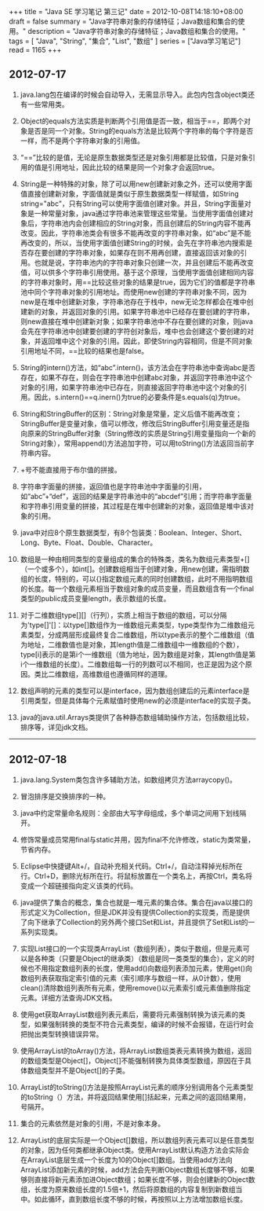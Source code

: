 +++
title = "Java SE 学习笔记 第三记"
date = 2012-10-08T14:18:10+08:00
draft = false
summary = "Java字符串对象的存储特征；Java数组和集合的使用。"
description = "Java字符串对象的存储特征；Java数组和集合的使用。"
tags = [
    "Java",
    "String",
    "集合",
    "List",
    "数组"
]
series = ["Java学习笔记"]
read = 1165
+++

## 2012-07-17

1. java.lang包在编译的时候会自动导入，无需显示导入。此包内包含object类还有一些常用类。

2. Object的equals方法实质是判断两个引用值是否一致，相当于==，即两个对象是否是同一个对象。String的equals方法是比较两个字符串的每个字符是否一样，而不是两个字符串对象的引用值。

3. “==”比较的是值，无论是原生数据类型还是对象引用都是比较值，只是对象引用的值是引用地址，因此比较的结果是同一个对象才会返回true。

4. String是一种特殊的对象，除了可以用new创建新对象之外，还可以使用字面值直接创建新对象，字面值就是类似于原生数据类型一样赋值，如String string="abc"，只有String可以使用字面值创建对象。并且，String字面量对象是一种常量对象，java通过字符串池来管理这些常量。当使用字面值创建对象后，字符串池内会创建相应的String对象，而且创建后的String内容不能再改变。因此，字符串池类会有很多不能再改变的字符串对象，如“abc”是不能再改变的，所以，当使用字面值创建String的时候，会先在字符串池内搜索是否存在要创建的字符串对象，如果存在则不用再创建，直接返回该对象的引用。也就是说，字符串池内的字符串对象只创建一次，并且创建后不能再改变值，可以供多个字符串引用使用。基于这个原理，当使用字面值创建相同内容的字符串对象时，用==比较这些对象的结果是true，因为它们的值都是字符串池中同个字符串对象的引用地址。而使用new创建的字符串对象不同，因为new是在堆中创建新对象，字符串池存在于栈中，new无论怎样都会在堆中创建新的对象，并返回对象的引用。如果字符串池中已经存在要创建的字符串，则new直接在堆中创建新对象；如果字符串池中不存在要创建的对象，则java会先在字符串池中创建要创建的字符创对象后，堆中也会创建这个要创建的对象，并返回堆中这个对象的引用。因此，即使String内容相同，但是不同对象引用地址不同，==比较的结果也是false。

5. String的intern()方法，如“abc”.intern()，该方法会在字符串池中查询abc是否存在，如果不存在，则会在字符串池中创建abc对象，并返回字符串池中这个对象的引用，如果字符串池中已存在，则直接返回字符串池中这个对象的引用。因此，s.intern()==q.inern()为true的必要条件是s.equals(q)为true。

6. String和StringBuffer的区别：String对象是常量，定义后值不能再改变；StringBuffer是变量对象，值可以修改，修改后StringBuffer引用变量还是指向原来的StringBuffer对象（String修改的实质是String引用变量指向一个新的String对象），常用append()方法追加字符，可以用toString()方法返回当前字符串内容。

7. +号不能直接用于布尔值的拼接。

8. 字符串字面量的拼接，返回值也是字符串池中字面量的引用，如“abc”+“def”，返回的结果是字符串池中的“abcdef”引用；而字符串字面量和字符串引用变量的拼接，其过程是在堆中创建新的对象，返回值是堆中该对象的引用。

9. java中对应8个原生数据类型，有8个包装类：Boolean、Integer、Short、Long、Byte、Float、Double、Character。

10. 数组是一种由相同类型的变量组成的集合的特殊类，类名为数组元素类型+[]（一个或多个），如int[]。创建数组相当于创建对象，用new创建，需指明数组的长度，特别的，可以{}指定数组元素的同时创建数组，此时不用指明数组的长度。每一个数组元素相当于数组对象的成员变量，而且数组含有一个final类型的public成员变量length，表示数组的长度。

11. 对于二维数组type[][]（行列），实质上相当于数组的数组，可以分隔为'type[]'[]：以type[]数组作为一维数组元素类型，type类型作为二维数组元素类型，分成两层形成最终复合二维数组，所以type表示的整个二维数组（值为地址，二维数值也是对象，其length值是二维数组中一维数组的个数），type[i]表示的是第i个一维数组（值为地址，因为数组是对象，其length值是第i个一维数组的长度）。二维数组每一行的列数可以不相同，也正是因为这个原因。类比二维数组，高维数组也遵循同样的道理。

12. 数组声明的元素的类型可以是interface，因为数组创建后的元素interface是引用类型，但是具体每个元素赋值时使用new的必须是interface的实现子类。

13. java的java.util.Arrays类提供了各种静态数组辅助操作方法，包括数组比较，排序等，详见jdk文档。

--- 

## 2012-07-18

1. java.lang.System类包含许多辅助方法，如数组拷贝方法arraycopy()。

2. 冒泡排序是交换排序的一种。

3. java中约定常量命名规则：全部由大写字母组成，多个单词之间用下划线隔开。

4. 修饰常量成员常用final与static并用，因为final不允许修改，static为类常量，节省内存。

5. Eclipse中快捷键Alt+/，自动补充相关代码。Ctrl+/，自动注释掉光标所在行。Ctrl+D，删除光标所在行。将鼠标放置在一个类名上，再按Ctrl，类名将变成一个超链接指向定义该类的代码。

6. java提供了集合的概念，集合也就是一堆元素的集合体。集合在java以接口的形式定义为Collection，但是JDK并没有提供Collection的实现类，而是提供了向下继承了Collection的另外两个接口Set和List，并且提供了Set和List的一系列实现类。

7. 实现List接口的一个实现类ArrayList（数组列表），类似于数组，但是元素可以是各种类（只要是Object的继承类）（数组是同一类类型的集合），定义的时候也不用指定数组列表的长度，使用add()向数组列表添加元素，使用get()向数组列表获取指定索引值的元素（索引顺序与数组一样，从0计数），使用clean()清除数组列表所有元素，使用remove()以元素索引或元素值删除指定元素。详细方法查询JDK文档。

8. 使用get获取ArrayList数组列表元素后，需要将元素强制转换为该元素的类型，如果强制转换的类型不符合元素类型，编译的时候不会报错，在运行时会把抛出类型转换错误异常。

9. 使用ArrayList的toArray()方法，将ArrayList数组类表元素转换为数组，返回的数组类型是Object[]，Object[]不能强制转换为具体类型数组，原因在于具体数组类型并不是Object[]的子类。

10. ArrayList的toString()方法是按照ArrayList元素的顺序分别调用各个元素类型的toString（）方法，并将返回结果使用[]括起来，元素之间的返回结果用，号隔开。

11. 集合的元素依然是对象的引用，不是对象本身。

12. ArrayList的底层实际是一个Object[]数组，所以数组列表元素可以是任意类型的对象，因为任何类都继承Object类。使用ArrayList默认构造方法会实际会在ArrayList底层生成一个长度为10的Object[]数组。当使用add方法向ArrayList添加新元素的时候，add方法会先判断Object数组长度够不够，如果够则直接将新元素添加进Object数组；如果长度不够，则会创建新的Object数组，长度为原来数组长度的1.5倍+1，然后将原数组的内容复制到新数组当中。如此循环，直到数组长度不够的时候，再按照以上方法增加数组长度。